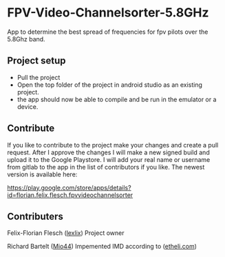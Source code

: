 # FPV-Video-Channelsorter-5.8GHz

App to determine the best spread of frequencies for fpv pilots over the 5.8Ghz band.

## Project setup

- Pull the project
- Open the top folder of the project in android studio as an existing project.
- the app should now be able to compile and be run in the emulator or a device.

## Contribute

If you like to contribute to the project make your changes and create a pull request.
After I approve the changes I will make a new signed build and upload it to the Google Playstore.
I will add your real name or username from gitlab to the app in the list of contributors if you like.
The newest version is available here:

https://play.google.com/store/apps/details?id=florian.felix.flesch.fpvvideochannelsorter

## Contributers

Felix-Florian Flesch ([lexlix](https://github.com/lexlix)) Project owner

Richard Bartelt ([Mio44](https://github.com/Mio44)) Impemented IMD according to ([etheli.com](http://www.etheli.com/IMD/))
